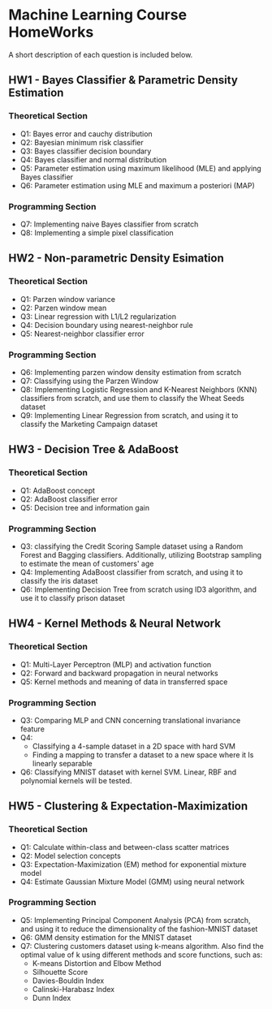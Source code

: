 # Machine Learning Course HomeWorks 
A short description of each question is included below.
## HW1 - Bayes Classifier & Parametric Density Estimation

### Theoretical Section
* Q1: Bayes error and cauchy distribution
* Q2: Bayesian minimum risk classifier
* Q3: Bayes classifier decision boundary
* Q4: Bayes classifier and normal distribution
* Q5: Parameter estimation using maximum likelihood (MLE) and applying Bayes classifier
* Q6:  Parameter estimation using MLE and maximum a posteriori (MAP)

### Programming Section
 * Q7: Implementing naive Bayes classifier from scratch
 * Q8: Implementing a simple pixel classification

## HW2 - Non-parametric Density Esimation

### Theoretical Section
* Q1: Parzen window variance
* Q2: Parzen window mean
* Q3: Linear regression with L1/L2 regularization
* Q4: Decision boundary using nearest-neighbor rule 
* Q5: Nearest-neighbor classifier error

### Programming Section
* Q6: Implementing parzen window density estimation from scratch
* Q7: Classifying using the Parzen Window
* Q8: Implementing Logistic Regression and K-Nearest Neighbors (KNN) classifiers from scratch, and use them to classify the Wheat Seeds dataset
* Q9: Implementing Linear Regression from scratch, and using it to classify the Marketing Campaign dataset

## HW3 - Decision Tree & AdaBoost

### Theoretical Section
* Q1: AdaBoost concept
* Q2: AdaBoost classifier error
* Q5: Decision tree and information gain

### Programming Section
* Q3: classifying the Credit Scoring Sample dataset using a Random Forest and Bagging classifiers. Additionally, utilizing Bootstrap sampling to estimate the mean of customers' age
* Q4: Implementing AdaBoost classifier from scratch, and using it to classify the iris dataset
* Q6: Implementing Decision Tree from scratch using ID3 algorithm, and use it to classify prison dataset

## HW4 - Kernel Methods & Neural Network

### Theoretical Section
* Q1: Multi-Layer Perceptron (MLP) and activation function
* Q2: Forward and backward propagation in neural networks
* Q5: Kernel methods and meaning of data in transferred space

### Programming Section
* Q3: Comparing MLP and CNN concerning translational invariance feature
* Q4: 
    - Classifying a 4-sample dataset in a 2D space with hard SVM
    - Finding a mapping to transfer a dataset to a new space where it Is linearly separable
* Q6: Classifying MNIST dataset with kernel SVM. Linear, RBF and polynomial kernels will be tested.

## HW5 - Clustering & Expectation-Maximization

### Theoretical Section
* Q1: Calculate within-class and between-class scatter matrices
* Q2: Model selection concepts
* Q3: Expectation-Maximization (EM) method for exponential mixture model 
* Q4: Estimate Gaussian Mixture Model (GMM) using neural network 

### Programming Section
* Q5: Implementing Principal Component Analysis (PCA) from scratch, and using it to reduce the dimensionality of the fashion-MNIST dataset
* Q6: GMM density estimation for the MNIST dataset
* Q7: Clustering customers dataset using k-means algorithm. Also find the optimal value of k using different methods and score functions, such as:
    - K-means Distortion and Elbow Method
    - Silhouette Score
    - Davies-Bouldin Index
    - Calinski-Harabasz Index
    - Dunn Index
